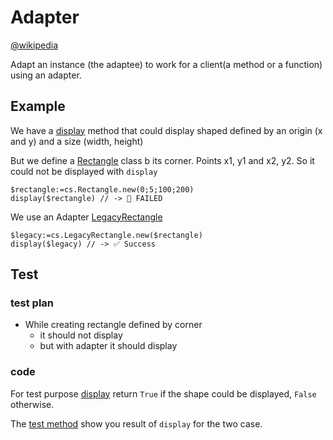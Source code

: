 # Adapter

[@wikipedia](https://en.wikipedia.org/wiki/Adapter_pattern)

Adapt an instance (the adaptee) to work for a client(a method or a function) using an adapter.

## Example

We have a [display](Project/Sources/Methods/display.4dm) method that could display shaped defined by an origin (x and y) and a size (width, height)

But we define a [Rectangle](Project/Sources/Classes/Rectangle.4dm) class b its corner. Points x1, y1 and x2, y2. So it could not be displayed with `display`

```4d
$rectangle:=cs.Rectangle.new(0;5;100;200)
display($rectangle) // -> 🚫 FAILED
```

We use an Adapter [LegacyRectangle](Project/Sources/Classes/LegacyRectangle.4dm)

```4d
$legacy:=cs.LegacyRectangle.new($rectangle)
display($legacy) // -> ✅ Success
```

## Test

### test plan

- While creating rectangle defined by corner 
  - it should not display
  - but with adapter it should display

### code

For test purpose [display](Project/Sources/Methods/display.4dm) return `True` if the shape could be displayed, `False` otherwise.

The [test method](Project/Sources/Methods/main.4dm) show you result of `display` for the two case.
